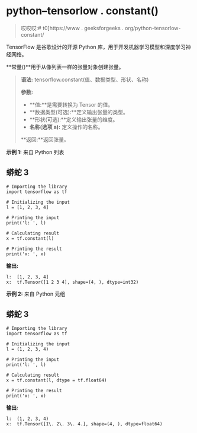# python–tensorlow . constant()

> 哎哎哎:# t0]https://www . geeksforgeeks . org/python-tensorlow-constant/

TensorFlow 是谷歌设计的开源 Python 库，用于开发机器学习模型和深度学习神经网络。

**常量()**用于从像列表一样的张量对象创建张量。

> **语法:** tensorflow.constant(值、数据类型、形状、名称)
> 
> **参数:**
> 
> *   **值:**是需要转换为 Tensor 的值。
> *   **数据类型(可选):**定义输出张量的类型。
> *   **形状(可选):**定义输出张量的维度。
> *   **名称(选项 a):** 定义操作的名称。
> 
> **返回:**返回张量。

**示例 1:** 来自 Python 列表

## 蟒蛇 3

```
# Importing the library
import tensorflow as tf

# Initializing the input
l = [1, 2, 3, 4]

# Printing the input
print('l: ', l)

# Calculating result
x = tf.constant(l)

# Printing the result
print('x: ', x)
```

**输出:**

```
l:  [1, 2, 3, 4]
x:  tf.Tensor([1 2 3 4], shape=(4, ), dtype=int32)

```

**示例 2:** 来自 Python 元组

## 蟒蛇 3

```
# Importing the library
import tensorflow as tf

# Initializing the input
l = (1, 2, 3, 4)

# Printing the input
print('l: ', l)

# Calculating result
x = tf.constant(l, dtype = tf.float64)

# Printing the result
print('x: ', x)
```

**输出:**

```
l:  (1, 2, 3, 4)
x:  tf.Tensor([1\. 2\. 3\. 4.], shape=(4, ), dtype=float64)

```